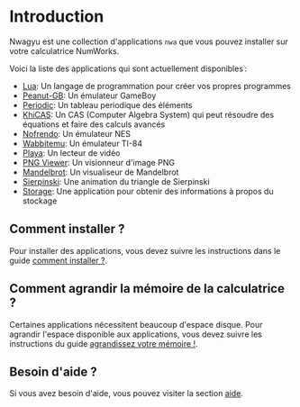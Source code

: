 # Introduction

Nwagyu est une collection d'applications `nwa` que vous pouvez installer sur
votre calculatrice NumWorks.

Voici la liste des applications qui sont actuellement disponibles :

- [Lua](./apps/lua.md): Un langage de programmation pour créer vos propres programmes
- [Peanut-GB](./apps/peanut-gb.md): Un émulateur GameBoy
- [Periodic](./apps/periodic.md): Un tableau periodique des éléments
- [KhiCAS](./apps/khicas.md): Un CAS (Computer Algebra System) qui peut résoudre
  des équations et faire des calculs avancés
- [Nofrendo](./apps/nofrendo.md): Un émulateur NES
- [Wabbitemu](./apps/wabbitemu.md): Un émulateur TI-84
- [Playa](./apps/playa.md): Un lecteur de vidéo
- [PNG Viewer](./apps/pngviewer.md): Un visionneur d'image PNG
- [Mandelbrot](./apps/mandelbrot.md): Un visualiseur de Mandelbrot
- [Sierpinski](./apps/sierpinski.md): Une animation du triangle de Sierpinski
- [Storage](./apps/storage.md): Une application pour obtenir des informations à
                                propos du stockage

## Comment installer ?

Pour installer des applications, vous devez suivre les instructions dans le guide [comment installer ?](./help/how-to-install.md).

## Comment agrandir la mémoire de la calculatrice ?

Certaines applications nécessitent beaucoup d'espace disque. Pour agrandir
l'espace disponible aux applications, vous devez suivre les instructions du
guide [agrandissez votre mémoire !](./help/enlarge-your-memory.md).

## Besoin d'aide ?

Si vous avez besoin d'aide, vous pouvez visiter la section
[aide](./help/README.md).
